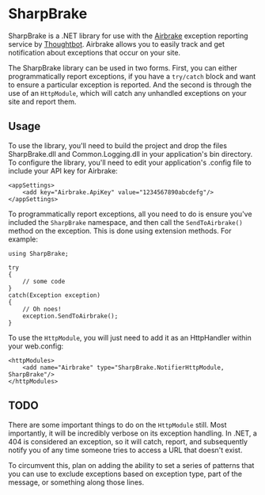 SharpBrake
=============================

SharpBrake is a .NET library for use with the [Airbrake](http://www.airbrakeapp.com/) exception reporting service by [Thoughtbot](http://www.thoughtbot.com/).  Airbrake allows you to easily track and get notification about exceptions that occur on your site.

The SharpBrake library can be used in two forms.  First, you can either programmatically report exceptions, if you have a `try/catch` block and want to ensure a particular exception is reported.  And the second is through the use of an `HttpModule`, which will catch any unhandled exceptions on your site and report them.

Usage
------------------------------

To use the library, you'll need to build the project and drop the files SharpBrake.dll and Common.Logging.dll in your application's bin directory.  To configure the library, you'll need to edit your application's .config file to include your API key for Airbrake:

	<appSettings>
		<add key="Airbrake.ApiKey" value="1234567890abcdefg"/>
	</appSettings>

To programmatically report exceptions, all you need to do is ensure you've included the `SharpBrake` namespace, and then call the `SendToAirbrake()` method on the exception.  This is done using extension methods. For example:

	using SharpBrake;

	try
	{
		// some code
	}
	catch(Exception exception)
	{
		// Oh noes!
		exception.SendToAirbrake();
	}

To use the `HttpModule`, you will just need to add it as an HttpHandler within your web.config:

	<httpModules>
		<add name="Airbrake" type="SharpBrake.NotifierHttpModule, SharpBrake"/>
	</httpModules>

TODO
------------------------------

There are some important things to do on the `HttpModule` still.  Most importantly, it will be incredibly verbose on its exception handling.  In .NET, a 404 is considered an exception, so it will catch, report, and subsequently notify you of any time someone tries to access a URL that doesn't exist.

To circumvent this, plan on adding the ability to set a series of patterns that you can use to exclude exceptions based on exception type, part of the message, or something along those lines.